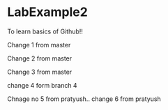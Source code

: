# LabExample2
To learn basics of Github!!

Change 1 from master

Change 2 from master

Change 3 from master

change 4 form branch 4

Chnage no 5 from pratyush..
change 6 from pratyush
